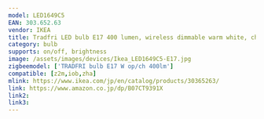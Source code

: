 ```yaml
---
model: LED1649C5
EAN: 303.652.63
vendor: IKEA
title: Tradfri LED bulb E17 400 lumen, wireless dimmable warm white, chandelier opal
category: bulb
supports: on/off, brightness
image: /assets/images/devices/Ikea_LED1649C5-E17.jpg
zigbeemodel: ['TRADFRI bulb E17 W op/ch 400lm']
compatible: [z2m,iob,zha]
mlink: https://www.ikea.com/jp/en/catalog/products/30365263/
link: https://www.amazon.co.jp/dp/B07CT9391X
link2: 
link3: 
---
```

